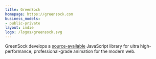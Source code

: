 ```yaml
---
title: GreenSock
homepage: https://greensock.com
business_models:
- public-private
layout: indie
logo: /logos/greensock.svg
---
```


GreenSock develops a [source-available](https://greensock.com/licensing) JavaScript library for ultra high-performance, professional-grade animation for the modern web.
